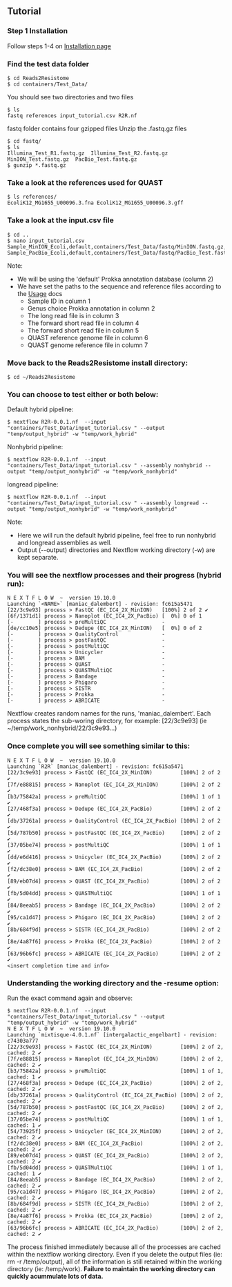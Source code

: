 Tutorial
--------

### Step 1 Installation
Follow steps 1-4 on [Installation page](https://github.com/BioRRW/Mixtisque/blob/master/docs/installation.md)

### Find the test data folder
```
$ cd Reads2Resistome 
$ cd containers/Test_Data/
```
You should see two directories and two files
```
$ ls
fastq references input_tutorial.csv R2R.nf
```
fastq folder contains four gzipped files
Unzip the .fastq.gz files
```
$ cd fastq/
$ ls
Illumina_Test_R1.fastq.gz  Illumina_Test_R2.fastq.gz  MinION_Test.fastq.gz  PacBio_Test.fastq.gz
$ gunzip *.fastq.gz
```
### Take a look at the references used for QUAST
```
$ ls references/
EcoliK12_MG1655_U00096.3.fna EcoliK12_MG1655_U00096.3.gff 
```

### Take a look at the input.csv file
```
$ cd ..
$ nano input_tutorial.csv
Sample_MinION_Ecoli,default,containers/Test_Data/fastq/MinION.fastq.gz,containers/Test_Data/fastq/Illumina_Test_R1.fastq.gz,containers/Test_Data/fastq/Illumina_Test_R2.fastq.gz,containers/Test_Data/references/Ecoli/EcoliK12_MG1655_U00096.3.fna,containers/Test_Data/references/Ecoli/EcoliK12_MG1655_U00096.3.gff
Sample_PacBio_Ecoli,default,containers/Test_Data/fastq/PacBio_Test.fastq.gz,containers/Test_Data/fastq/Illumina_Test_R1.fastq.gz,containers/Test_Data/fastq/Illumina_Test_R2.fastq.gz,containers/Test_Data/references/Ecoli/EcoliK12_MG1655_U00096.3.fna,containers/Test_Data/references/Ecoli/EcoliK12_MG1655_U00096.3.gff
```
Note:
- We will be using the 'default' Prokka annotation database (column 2)
- We have set the paths to the sequence and reference files according to the [Usage](https://github.com/BioRRW/Reads2Resistome/blob/master/docs/usage.md) docs
  - Sample ID in column 1
  - Genus choice Prokka annotation in column 2 
  - The long read file is in column 3
  - The forward short read file in column 4
  - The forward short read file in column 5
  - QUAST reference genome file in column 6
  - QUAST genome reference file in column 7 
  
### Move back to the Reads2Resistome install directory:
```
$ cd ~/Reads2Resistome
```
### You can choose to test either or both below:

Default hybrid pipeline:
```
$ nextflow R2R-0.0.1.nf  --input "containers/Test_Data/input_tutorial.csv " --output "temp/output_hybrid" -w "temp/work_hybrid"
```
Nonhybrid pipeline:
```
$ nextflow R2R-0.0.1.nf  --input "containers/Test_Data/input_tutorial.csv " --assembly nonhybrid --output "temp/output_nonhybrid" -w "temp/work_nonhybrid"
```
longread pipeline:
```
$ nextflow R2R-0.0.1.nf  --input "containers/Test_Data/input_tutorial.csv " --assembly longread --output "temp/output_nonhybrid" -w "temp/work_nonhybrid"
```
Note: 
- Here we will run the default hybrid pipeline, feel free to run nonhybrid and longread assemblies as well.
- Output (--output) directories and Nextflow working directory (-w) are kept separate.
 
### You will see the nextflow processes and their progress (hybrid run):
```
N E X T F L O W  ~  version 19.10.0
Launching `<NAME>` [maniac_dalembert] - revision: fc615a5471
[22/3c9e93] process > FastQC (EC_IC4_2X_MinION)   [100%] 2 of 2 ✔
[6f/1371d1] process > Nanoplot (EC_IC4_2X_PacBio) [  0%] 0 of 1
[-        ] process > preMultiQC                  -
[de/cc10e5] process > Dedupe (EC_IC4_2X_MinION)   [  0%] 0 of 2
[-        ] process > QualityControl              -
[-        ] process > postFastQC                  -
[-        ] process > postMultiQC                 -
[-        ] process > Unicycler                   -
[-        ] process > BAM                         -
[-        ] process > QUAST                       -
[-        ] process > QUASTMultiQC                -
[-        ] process > Bandage                     -
[-        ] process > Phigaro                     -
[-        ] process > SISTR                       -
[-        ] process > Prokka                      -
[-        ] process > ABRICATE                    -
```
Nextflow creates random names for the runs, 'maniac_dalembert'.
Each process states the sub-woring directory, for example: [22/3c9e93] (ie ~/temp/work_nonhybrid/22/3c9e93...)

### Once complete you will see something similar to this:
```
N E X T F L O W  ~  version 19.10.0
Launching `R2R` [maniac_dalembert] - revision: fc615a5471
[22/3c9e93] process > FastQC (EC_IC4_2X_MinION)         [100%] 2 of 2 ✔
[7f/e88815] process > Nanoplot (EC_IC4_2X_MinION)       [100%] 2 of 2 ✔
[b3/75842a] process > preMultiQC                        [100%] 1 of 1 ✔
[27/468f3a] process > Dedupe (EC_IC4_2X_PacBio)         [100%] 2 of 2 ✔
[db/37261a] process > QualityControl (EC_IC4_2X_PacBio) [100%] 2 of 2 ✔
[5d/787b50] process > postFastQC (EC_IC4_2X_PacBio)     [100%] 2 of 2 ✔
[37/05be74] process > postMultiQC                       [100%] 1 of 1 ✔
[dd/e6d416] process > Unicycler (EC_IC4_2X_PacBio)      [100%] 2 of 2 ✔
[f2/dc38e0] process > BAM (EC_IC4_2X_PacBio)            [100%] 2 of 2 ✔
[89/eb07d4] process > QUAST (EC_IC4_2X_PacBio)          [100%] 2 of 2 ✔
[fb/5d04dd] process > QUASTMultiQC                      [100%] 1 of 1 ✔
[84/8eeab5] process > Bandage (EC_IC4_2X_PacBio)        [100%] 2 of 2 ✔
[95/ca1d47] process > Phigaro (EC_IC4_2X_PacBio)        [100%] 2 of 2 ✔
[8b/684f9d] process > SISTR (EC_IC4_2X_PacBio)          [100%] 2 of 2 ✔
[8e/4a87f6] process > Prokka (EC_IC4_2X_PacBio)         [100%] 2 of 2 ✔
[63/96b6fc] process > ABRICATE (EC_IC4_2X_PacBio)       [100%] 2 of 2 ✔
<insert completion time and info>
```

### Understanding the working directory and the -resume option:
Run the exact command again and observe:
```
$ nextflow R2R-0.0.1.nf  --input "containers/Test_Data/input_tutorial.csv " --output "temp/output_hybrid" -w "temp/work_hybrid"
N E X T F L O W  ~  version 19.10.0
Launching `mixtisque-4.0.1.nf` [intergalactic_engelbart] - revision: c74303a777
[22/3c9e93] process > FastQC (EC_IC4_2X_MinION)         [100%] 2 of 2, cached: 2 ✔
[7f/e88815] process > Nanoplot (EC_IC4_2X_MinION)       [100%] 2 of 2, cached: 2 ✔
[b3/75842a] process > preMultiQC                        [100%] 1 of 1, cached: 1 ✔
[27/468f3a] process > Dedupe (EC_IC4_2X_PacBio)         [100%] 2 of 2, cached: 2 ✔
[db/37261a] process > QualityControl (EC_IC4_2X_PacBio) [100%] 2 of 2, cached: 2 ✔
[5d/787b50] process > postFastQC (EC_IC4_2X_PacBio)     [100%] 2 of 2, cached: 2 ✔
[37/05be74] process > postMultiQC                       [100%] 1 of 1, cached: 1 ✔
[54/73925f] process > Unicycler (EC_IC4_2X_MinION)      [100%] 2 of 2, cached: 2 ✔
[f2/dc38e0] process > BAM (EC_IC4_2X_PacBio)            [100%] 2 of 2, cached: 2 ✔
[89/eb07d4] process > QUAST (EC_IC4_2X_PacBio)          [100%] 2 of 2, cached: 2 ✔
[fb/5d04dd] process > QUASTMultiQC                      [100%] 1 of 1, cached: 1 ✔
[84/8eeab5] process > Bandage (EC_IC4_2X_PacBio)        [100%] 2 of 2, cached: 2 ✔
[95/ca1d47] process > Phigaro (EC_IC4_2X_PacBio)        [100%] 2 of 2, cached: 2 ✔
[8b/684f9d] process > SISTR (EC_IC4_2X_PacBio)          [100%] 2 of 2, cached: 2 ✔
[8e/4a87f6] process > Prokka (EC_IC4_2X_PacBio)         [100%] 2 of 2, cached: 2 ✔
[63/96b6fc] process > ABRICATE (EC_IC4_2X_PacBio)       [100%] 2 of 2, cached: 2 ✔
```
The process finished immediately because all of the processes are cached within the nextflow working directory. Even if you delete the output files (ie: rm -r /temp/output), all of the information is still retained within the working directory (ie: /temp/work).
**Failure to maintain the working directory can quickly acummulate lots of data.**

